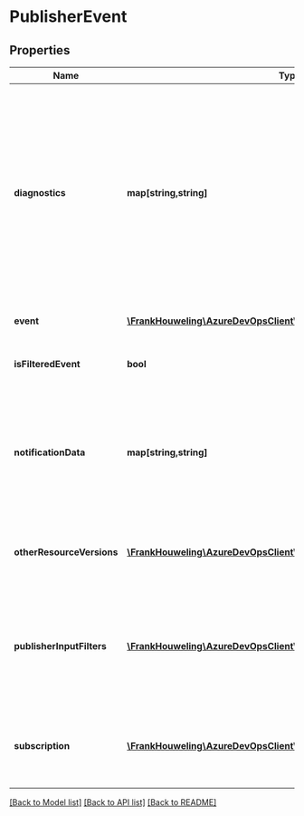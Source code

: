 # PublisherEvent

## Properties
Name | Type | Description | Notes
------------ | ------------- | ------------- | -------------
**diagnostics** | **map[string,string]** | Add key/value pairs which will be stored with a published notification in the SH service DB.  This key/value pairs are for diagnostic purposes only and will have not effect on the delivery of a notification. | [optional] 
**event** | [**\FrankHouweling\AzureDevOpsClient\Hooks\Model\Event**](Event.md) | The event being published | [optional] 
**isFilteredEvent** | **bool** | Gets or sets flag for filtered events | [optional] 
**notificationData** | **map[string,string]** | Additional data that needs to be sent as part of notification to complement the Resource data in the Event | [optional] 
**otherResourceVersions** | [**\FrankHouweling\AzureDevOpsClient\Hooks\Model\VersionedResource[]**](VersionedResource.md) | Gets or sets the array of older supported resource versions. | [optional] 
**publisherInputFilters** | [**\FrankHouweling\AzureDevOpsClient\Hooks\Model\InputFilter[]**](InputFilter.md) | Optional publisher-input filters which restricts the set of subscriptions which are triggered by the event | [optional] 
**subscription** | [**\FrankHouweling\AzureDevOpsClient\Hooks\Model\Subscription**](Subscription.md) | Gets or sets matched hooks subscription which caused this event. | [optional] 

[[Back to Model list]](../README.md#documentation-for-models) [[Back to API list]](../README.md#documentation-for-api-endpoints) [[Back to README]](../README.md)


